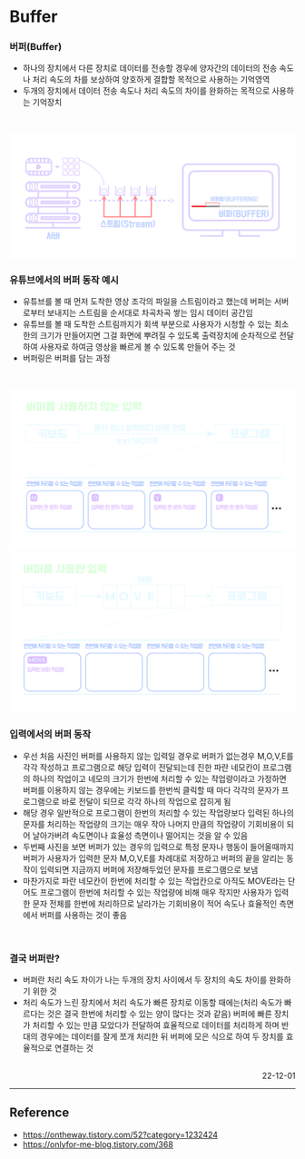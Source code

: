 # Buffer

### 버퍼(Buffer)
- 하나의 장치에서 다른 장치로 데이터를 전송할 경우에 양자간의 데이터의 전송 속도나 처리 속도의 차를 보상하여 양호하게 결합할 목적으로 사용하는 기억영역
- 두개의 장치에서 데이터 전송 속도나 처리 속도의 차이를 완화하는 목적으로 사용하는 기억장치

<br>

![버퍼 동작](./img/Buffer-Stream.png)

### 유튜브에서의 버퍼 동작 예시
- 유튜브를 볼 때 먼저 도착한 영상 조각의 파일을 스트림이라고 했는데 버퍼는 서버로부터 보내지는 스트림을 순서대로 차곡차곡 쌓는 임시 데이터 공간임
- 유튜브를 볼 때 도착한 스트림까지가 회색 부분으로 사용자가 시청할 수 있는 최소한의 크기가 만들어지면 그걸 화면에 뿌려질 수 있도록 출력장치에 순차적으로 전달하여 사용자로 하여금 영상을 빠르게 볼 수 있도록 만들어 주는 것
- 버퍼링은 버퍼를 담는 과정

<br>

![버퍼가 없는 입력](./img/Buffer_Input1.png)
![버퍼 입력](./img/Buffer_Input2.png)

### 입력에서의 버퍼 동작
- 우선 처음 사진인 버퍼를 사용하지 않는 입력일 경우로 버퍼가 없는경우 M,O,V,E를 각각 작성하고 프로그램으로 해당 입력이 전달되는데 진한 파란 네모칸이 프로그램의 하나의 작업이고 네모의 크기가 한번에 처리할 수 있는 작업량이라고 가정하면 버퍼를 이용하지 않는 경우에는 키보드를 한번씩 클릭할 때 마다 각각의 문자가 프로그램으로 바로 전달이 되므로 각각 하나의 작업으로 잡히게 됨
- 해당 경우 일반적으로 프로그램이 한번의 처리할 수 있는 작업량보다 입력된 하나의 문자를 처리하는 작업량의 크기는 매우 작아 나머지 만큼의 작업량이 기회비용이 되어 날아가버려 속도면이나 효율성 측면이나 떨어지는 것을 알 수 있음
- 두번째 사진을 보면 버퍼가 있는 경우의 입력으로 특정 문자나 행동이 들어올때까지 버퍼가 사용자가 입력한 문자 M,O,V,E를 차례대로 저장하고 버퍼의 끝을 알리는 동작이 입력되면 지금까지 버퍼에 저장해두었던 문자를 프로그램으로 보냄
- 마찬가지로 파란 네모칸이 한번에 처리할 수 있는 작업칸으로 아직도 MOVE라는 단어도 프로그램이 한번에 처리할 수 있는 작업량에 비해 매우 작지만 사용자가 입력한 문자 전체를 한번에 처리하므로 날라가는 기회비용이 적어 속도나 효율적인 측면에서 버퍼를 사용하는 것이 좋음

<br>

### 결국 버퍼란?
-  버퍼란 처리 속도 차이가 나는 두개의 장치 사이에서 두 장치의 속도 차이를 완화하기 위한 것
- 처리 속도가 느린 장치에서 처리 속도가 빠른 장치로 이동할 때에는(처리 속도가 빠르다는 것은 결국 한번에 처리할 수 있는 양이 많다는 것과 같음) 버퍼에 빠른 장치가 처리할 수 있는 만큼 모았다가 전달하여 효율적으로 데이터를 처리하게 하며 반대의 경우에는 데이터를 잘게 쪼개 처리한 뒤 버퍼에 모은 식으로 하여 두 장치를 효율적으로 연결하는 것

<br>

<div style="text-align: right">22-12-01</div>

-------

## Reference
- https://ontheway.tistory.com/52?category=1232424
- https://onlyfor-me-blog.tistory.com/368